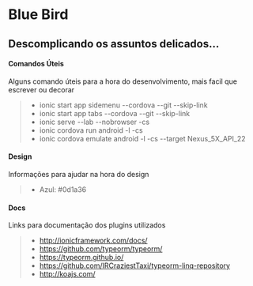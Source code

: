 Blue Bird
===================


Descomplicando os assuntos delicados...
----------


#### Comandos Úteis

Alguns comando úteis para a hora do desenvolvimento, mais facil que escrever ou decorar

> - ionic start app sidemenu --cordova --git --skip-link
> - ionic start app tabs --cordova --git --skip-link
> - ionic serve --lab --nobrowser -cs
> - ionic cordova run android -l -cs
> - ionic cordova emulate android -l -cs --target Nexus_5X_API_22

#### Design

Informações para ajudar na hora do design

> - Azul: #0d1a36

#### Docs

Links para documentação dos plugins utilizados

> - http://ionicframework.com/docs/
> - https://github.com/typeorm/typeorm/
> - https://typeorm.github.io/
> - https://github.com/IRCraziestTaxi/typeorm-linq-repository
> - http://koajs.com/
